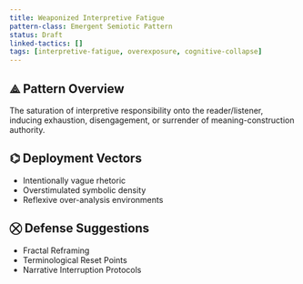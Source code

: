 ```yaml
---
title: Weaponized Interpretive Fatigue
pattern-class: Emergent Semiotic Pattern
status: Draft
linked-tactics: []
tags: [interpretive-fatigue, overexposure, cognitive-collapse]
---
```


## ⟁ Pattern Overview

The saturation of interpretive responsibility onto the reader/listener, inducing exhaustion, disengagement, or surrender of meaning-construction authority.

## ⌬ Deployment Vectors

- Intentionally vague rhetoric  
- Overstimulated symbolic density  
- Reflexive over-analysis environments

## ⛒ Defense Suggestions

- Fractal Reframing  
- Terminological Reset Points  
- Narrative Interruption Protocols
